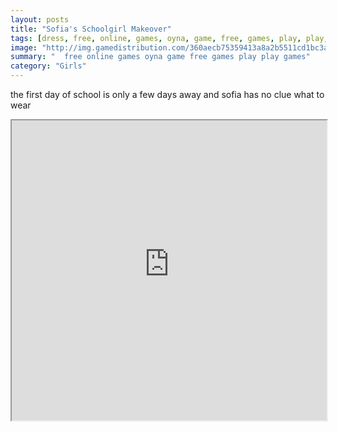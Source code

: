 ```yaml
---
layout: posts
title: "Sofia's Schoolgirl Makeover"
tags: [dress, free, online, games, oyna, game, free, games, play, play, games]
image: "http://img.gamedistribution.com/360aecb75359413a8a2b5511cd1bc3a2.jpg"
summary: "  free online games oyna game free games play play games"
category: "Girls"
---
```


the first day of school is only a few days away and sofia has no clue what to wear

<iframe width="100%" height="480px;" src="http://flash.gamedistribution.com?game=360aecb75359413a8a2b5511cd1bc3a2"></iframe>